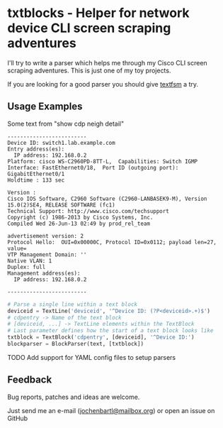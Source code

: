 # txtblocks - Helper for network device CLI screen scraping adventures

I'll try to write a parser which helps me through my Cisco CLI screen scraping adventures.
This is just one of my toy projects.

If you are looking for a good parser you should give [textfsm](https://code.google.com/p/textfsm/) a try.


## Usage Examples


Some text from "show cdp neigh detail"

	-------------------------
	Device ID: switch1.lab.example.com
	Entry address(es): 
	  IP address: 192.168.0.2
	Platform: cisco WS-C2960PD-8TT-L,  Capabilities: Switch IGMP 
	Interface: FastEthernet0/18,  Port ID (outgoing port): GigabitEthernet0/1
	Holdtime : 133 sec

	Version :
	Cisco IOS Software, C2960 Software (C2960-LANBASEK9-M), Version 15.0(2)SE4, RELEASE SOFTWARE (fc1)
	Technical Support: http://www.cisco.com/techsupport
	Copyright (c) 1986-2013 by Cisco Systems, Inc.
	Compiled Wed 26-Jun-13 02:49 by prod_rel_team

	advertisement version: 2
	Protocol Hello:  OUI=0x00000C, Protocol ID=0x0112; payload len=27, value=
	VTP Management Domain: ''
	Native VLAN: 1
	Duplex: full
	Management address(es): 
	  IP address: 192.168.0.2

	-------------------------



```python
# Parse a single line within a text block
deviceid = TextLine('deviceid', '^Device ID: (?P<deviceid>.+)$')
# cdpentry -> Name of the text block
# [deviceid, ...] -> TextLine elements within the TextBlock
# Last parameter defines how the start of a text block looks like
txtblock = TextBlock('cdpentry', [deviceid], '^Device ID:')
blockparser = BlockParser(text, [txtblock])
```

TODO Add support for YAML config files to setup parsers

## Feedback

Bug reports, patches and ideas are welcome.

Just send me an e-mail (jochenbartl@mailbox.org) or open an issue on GitHub
